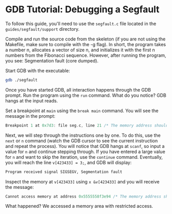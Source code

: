 # GDB Tutorial: Debugging a Segfault

To follow this guide, you'll need to use the `segfault.c` file located in the `guides/segfault/support` directory.

Compile and run the source code from the skeleton (if you are not using the Makefile, make sure to compile with the -g flag).
In short, the program takes a number n, allocates a vector of size n, and initializes it with the first n numbers from the Fibonacci sequence.
However, after running the program, you see: Segmentation fault (core dumped).

Start GDB with the executable:

```bash
gdb ./segfault
```

Once you have started GDB, all interaction happens through the GDB prompt.
Run the program using the `run` command.
What do you notice?
GDB hangs at the input reads.

Set a breakpoint at `main` using the `break main` command.
You will see the message in the prompt:

```c
Breakpoint 1 at 0x7d3: file seg.c, line 21 /* The memory address should not be the same */
```

Next, we will step through the instructions one by one.
To do this, use the `next` or `n` command (watch the GDB cursor to see the current instruction and repeat the process).
You will notice that GDB hangs at `scanf`, so input a value for `n` and continue stepping through.
If you have entered a large value for `n` and want to skip the iteration, use the `continue` command.
Eventually, you will reach the line `v[423433] = 3;`, and GDB will display:

```bash
Program received signal SIGSEGV, Segmentation fault
```

Inspect the memory at `v[423433]` using `x &v[423433]` and you will receive the message:

```c
Cannot access memory at address 0x5555558f3e94 /* The memory address should not be the same */
```

What happened?
We accessed a memory area with restricted access.

